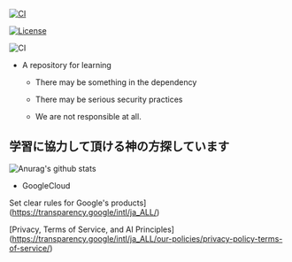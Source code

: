 [![CI](https://github.com/Takuya-Miyazaki/Takuya-Miyazaki/actions/workflows/blank.yml/badge.svg)](https://github.com/Takuya-Miyazaki/Takuya-Miyazaki/actions/workflows/blank.yml)

<a href="https://github.com/meilisearch/meilisearch/blob/main/LICENSE"><img src="https://img.shields.io/badge/license-MIT-informational" alt="License"></a>

![CI](https://github.com/Takuya-Miyazaki/github.io/workflows/CI/badge.svg?branch=main)

* A repository for learning

  * There may be something in the dependency

  * There may be serious security practices
  
  * We are not responsible at all.

## 学習に協力して頂ける神の方探しています

![Anurag's github stats](https://github-readme-stats.vercel.app/api?username=Takuya-Miyazaki&show_icons=true&theme=radical)


 *  GoogleCloud

Set clear rules for Google's products]
(https://transparency.google/intl/ja_ALL/)


[Privacy, Terms of Service, and AI Principles]
(https://transparency.google/intl/ja_ALL/our-policies/privacy-policy-terms-of-service/)

